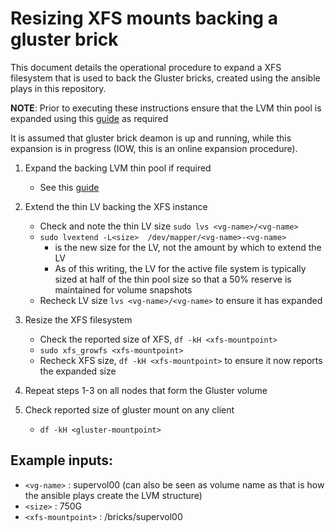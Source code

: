 # Resizing XFS mounts backing a gluster brick

This document details the operational procedure to expand a XFS filesystem that
is used to back the Gluster bricks, created using the ansible plays in this
repository.

**NOTE**: Prior to executing these instructions ensure that the LVM thin pool is
expanded using this [guide](expanding-lvm-thinpool.md) as required

It is assumed that gluster brick deamon is up and running, while this expansion
is in progress (IOW, this is an online expansion procedure).

1. Expand the backing LVM thin pool if required
    - See this [guide](expanding-lvm-thinpool.md)

2. Extend the thin LV backing the XFS instance
    - Check and note the thin LV size `sudo lvs <vg-name>/<vg-name>`
    - `sudo lvextend -L<size>  /dev/mapper/<vg-name>-<vg-name>`
        - <size> is the new size for the LV, not the amount by which to extend
            the LV
        - As of this writing, the LV for the active file system is typically
        sized at half of the thin pool size so that a 50% reserve is maintained
        for volume snapshots
    - Recheck LV size `lvs <vg-name>/<vg-name>` to ensure it has expanded

3. Resize the XFS filesystem
    - Check the reported size of XFS, `df -kH <xfs-mountpoint>`
    - `sudo xfs_growfs <xfs-mountpoint>`
    - Recheck XFS size, `df -kH <xfs-mountpoint>` to ensure it now reports the
        expanded size

4. Repeat steps 1-3 on all nodes that form the Gluster volume

5. Check reported size of gluster mount on any client
    - `df -kH <gluster-mountpoint>`

## Example inputs:
- `<vg-name>`        : supervol00 (can also be seen as volume name as that is
                                how the ansible plays create the LVM structure)
- `<size>`           : 750G
- `<xfs-mountpoint>` : /bricks/supervol00
